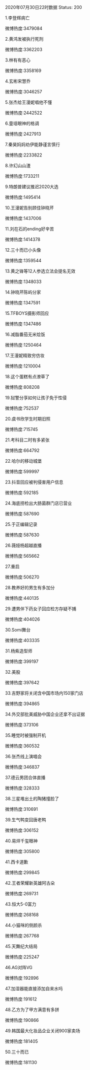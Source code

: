 2020年07月30日22时数据
Status: 200

1.李登辉病亡

微博热度:3479084

2.黄鸿发被执行死刑

微博热度:3362203

3.林有有恶心

微博热度:3358169

4.玄彬宋慧乔

微博热度:3046257

5.张杰给王漫妮唱他不懂

微博热度:2442522

6.童瑶眼神的格调

微博热度:2427913

7.秦昊妈妈劝伊能静谨言慎行

微博热度:2233822

8.许幻山山渣

微博热度:1733211

9.特朗普建议推迟2020大选

微博热度:1495414

10.王漫妮告别顾佳钟晓芹

微博热度:1437006

11.刘在石的ending好辛苦

微博热度:1414378

12.三十而已小头像

微博热度:1359544

13.黄之锋等12人参选立法会提名无效

微博热度:1348033

14.钟晓芹陈屿分家

微博热度:1347591

15.TFBOYS摄影师回应

微博热度:1347486

16.减脂番茄无米烩饭

微博热度:1250464

17.王漫妮精致穷仿妆

微博热度:1210004

18.这个蛋糕有点潦草了

微博热度:808208

19.狱警分享如何让孩子免于性侵

微博热度:752537

20.虞书欣学生时期旧照

微博热度:715745

21.考科目二时有多紧张

微博热度:664792

22.哈尔的移动城堡

微博热度:599997

23.抖音回应被判侵害用户信息

微博热度:592185

24.海底捞检出大肠菌群门店已营业

微博热度:587690

25.于正编辑记录

微博热度:587630

26.薇娅杨超越直播

微博热度:565662

27.重启

微博热度:506270

28.教养好的男生有多加分

微博热度:440135

29.遭男伴下药女子回应检方存疑不捕

微博热度:404026

30.Somi舞台

微博热度:403335

31.杨紫造型师

微博热度:399197

32.美股

微博热度:397642

33.吉野家将关闭含中国市场内150家门店

微博热度:394865

34.外交部批美威胁中国企业还拿不出证据

微博热度:373106

35.睡觉时被强制开机

微博热度:360532

36.张杰线上演唱会

微博热度:346837

37.德云男团合体直播

微博热度:328333

38.三星堆出土的陶猪撞脸了

微博热度:310691

39.生气鸭变回唐老鸭

微博热度:306152

40.易烊千玺眼神

微博热度:305800

41.西卡道歉

微博热度:299845

42.王者荣耀新英雄阿古朵

微博热度:269731

43.恒大5-0富力

微博热度:268168

44.小猫咪的侧颜杀

微博热度:267768

45.天舞纪大结局

微博热度:225247

46.AG对阵VG

微博热度:192896

47.加湿器能直接添加自来水吗

微博热度:191612

48.乙方为了甲方满意有多拼

微博热度:190866

49.韩国最大化妆品企业关闭900家卖场

微博热度:181405

50.三十而已

微博热度:181130


